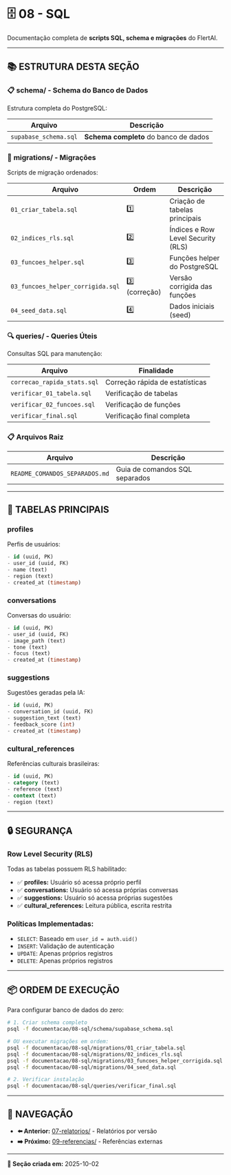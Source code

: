 # 🗄️ 08 - SQL

Documentação completa de **scripts SQL, schema e migrações** do FlertAI.

---

## 📚 ESTRUTURA DESTA SEÇÃO

### 📋 **schema/** - Schema do Banco de Dados
Estrutura completa do PostgreSQL:

| Arquivo | Descrição |
|---------|-----------|
| `supabase_schema.sql` | **Schema completo** do banco de dados |

### 🔄 **migrations/** - Migrações
Scripts de migração ordenados:

| Arquivo | Ordem | Descrição |
|---------|-------|-----------|
| `01_criar_tabela.sql` | 1️⃣ | Criação de tabelas principais |
| `02_indices_rls.sql` | 2️⃣ | Índices e Row Level Security (RLS) |
| `03_funcoes_helper.sql` | 3️⃣ | Funções helper do PostgreSQL |
| `03_funcoes_helper_corrigida.sql` | 3️⃣ (correção) | Versão corrigida das funções |
| `04_seed_data.sql` | 4️⃣ | Dados iniciais (seed) |

### 🔍 **queries/** - Queries Úteis
Consultas SQL para manutenção:

| Arquivo | Finalidade |
|---------|------------|
| `correcao_rapida_stats.sql` | Correção rápida de estatísticas |
| `verificar_01_tabela.sql` | Verificação de tabelas |
| `verificar_02_funcoes.sql` | Verificação de funções |
| `verificar_final.sql` | Verificação final completa |

### 📋 **Arquivos Raiz**
| Arquivo | Descrição |
|---------|-----------|
| `README_COMANDOS_SEPARADOS.md` | Guia de comandos SQL separados |

---

## 🎯 TABELAS PRINCIPAIS

### **profiles**
Perfis de usuários:
```sql
- id (uuid, PK)
- user_id (uuid, FK)
- name (text)
- region (text)
- created_at (timestamp)
```

### **conversations**
Conversas do usuário:
```sql
- id (uuid, PK)
- user_id (uuid, FK)
- image_path (text)
- tone (text)
- focus (text)
- created_at (timestamp)
```

### **suggestions**
Sugestões geradas pela IA:
```sql
- id (uuid, PK)
- conversation_id (uuid, FK)
- suggestion_text (text)
- feedback_score (int)
- created_at (timestamp)
```

### **cultural_references**
Referências culturais brasileiras:
```sql
- id (uuid, PK)
- category (text)
- reference (text)
- context (text)
- region (text)
```

---

## 🔒 SEGURANÇA

### **Row Level Security (RLS)**
Todas as tabelas possuem RLS habilitado:
- ✅ **profiles:** Usuário só acessa próprio perfil
- ✅ **conversations:** Usuário só acessa próprias conversas
- ✅ **suggestions:** Usuário só acessa próprias sugestões
- ✅ **cultural_references:** Leitura pública, escrita restrita

### **Políticas Implementadas:**
- `SELECT`: Baseado em `user_id = auth.uid()`
- `INSERT`: Validação de autenticação
- `UPDATE`: Apenas próprios registros
- `DELETE`: Apenas próprios registros

---

## 📦 ORDEM DE EXECUÇÃO

Para configurar banco de dados do zero:

```bash
# 1. Criar schema completo
psql -f documentacao/08-sql/schema/supabase_schema.sql

# OU executar migrações em ordem:
psql -f documentacao/08-sql/migrations/01_criar_tabela.sql
psql -f documentacao/08-sql/migrations/02_indices_rls.sql
psql -f documentacao/08-sql/migrations/03_funcoes_helper_corrigida.sql
psql -f documentacao/08-sql/migrations/04_seed_data.sql

# 2. Verificar instalação
psql -f documentacao/08-sql/queries/verificar_final.sql
```

---

## 🔗 NAVEGAÇÃO

- **⬅️ Anterior:** [07-relatorios/](../07-relatorios/) - Relatórios por versão
- **➡️ Próximo:** [09-referencias/](../09-referencias/) - Referências externas

---

**📅 Seção criada em:** 2025-10-02
